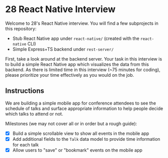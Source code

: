 # 28 React Native Interview

Welcome to 28's React Native interview. You will find a few subprojects in this
repository:

* Stub React Native app under `react-native/` (created with the `react-native` CLI)
* Simple Express+TS backend under `rest-server/`

First, take a look around at the backend server. Your task in this interview is
to build a simple React Native app which visualizes the data from this backend.
As there is limited time in this interview (~75 minutes for coding), please
prioritize your time effectively as you would on the job.

## Instructions

We are building a simple mobile app for conference attendees to see the schedule
of talks and surface appropriate information to help people decide which talks
to attend or not.

Milestones (we may not cover all or in order but a rough guide):

- [x] Build a simple scrollable view to show all events in the mobile app
- [x] Add additional fields to the `Talk` data model to provide time information for each talk
- [x] Allow users to "save" or "bookmark" events on the mobile app
